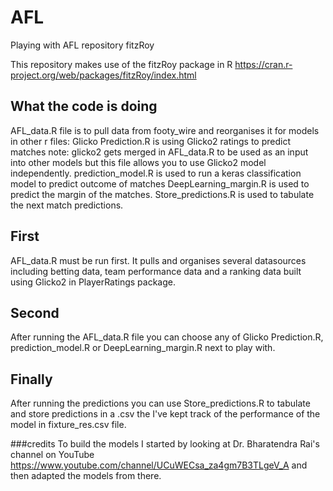 # AFL
Playing with AFL repository fitzRoy

This repository makes use of the fitzRoy package in R https://cran.r-project.org/web/packages/fitzRoy/index.html

## What the code is doing
AFL_data.R file is to pull data from footy_wire and reorganises it for models in other r files:
Glicko Prediction.R is using Glicko2 ratings to predict matches note: glicko2 gets merged in AFL_data.R to be used as an input into other models but this file allows you to use Glicko2 model independently.
prediction_model.R is used to run a keras classification model to predict outcome of matches
DeepLearning_margin.R is used to predict the margin of the matches.
Store_predictions.R is used to tabulate the next match predictions.

## First
AFL_data.R must be run first. It pulls and organises several datasources including betting data, team performance data and a ranking data built using Glicko2 in PlayerRatings package.

## Second
After running the AFL_data.R file you can choose any of Glicko Prediction.R, prediction_model.R or DeepLearning_margin.R next to play with. 

## Finally
After running the predictions you can use Store_predictions.R to tabulate and store predictions in a .csv the  I've kept track of the performance of the model in fixture_res.csv file.

###credits
To build the models I started by looking at Dr. Bharatendra Rai's channel on YouTube https://www.youtube.com/channel/UCuWECsa_za4gm7B3TLgeV_A and then adapted the models from there.

